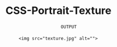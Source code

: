 # CSS-Portrait-Texture

                         OUTPUT
                         
         <img src="texture.jpg" alt="">                    
